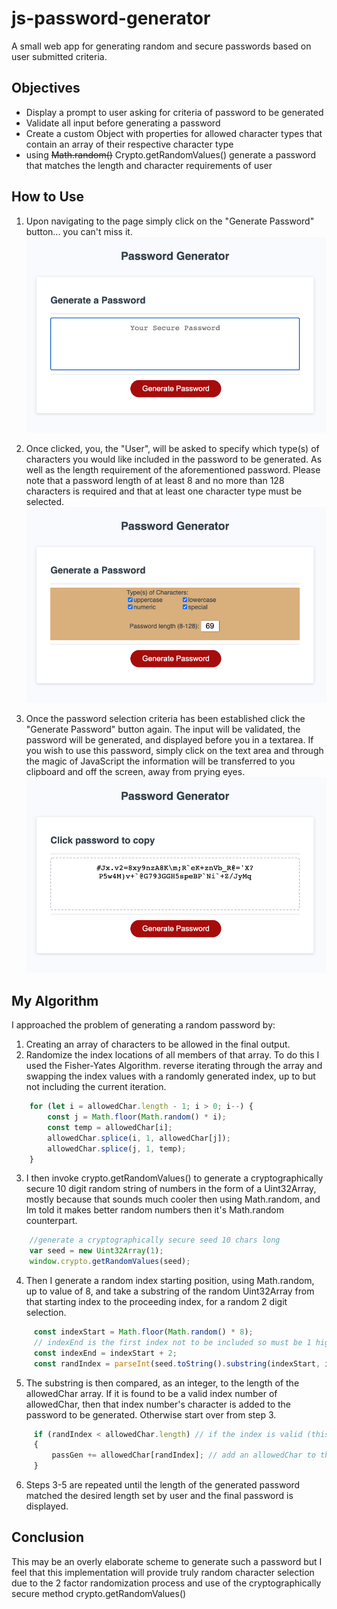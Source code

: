 # js-password-generator
A small web app for generating random and secure passwords based on user submitted criteria.

## Objectives
* Display a prompt to user asking for criteria of password to be generated
* Validate all input before generating a password
* Create a custom Object with properties for allowed character types that contain an array of their respective character type
* using ~~Math.random()~~ Crypto.getRandomValues() generate a password that matches the length and character requirements of user

## How to Use
1. Upon navigating to the page simply click on the "Generate Password" button... you can't miss it.
![This is what the page looks like](assets/images/app-screenshot-1.png?raw=true "Initial look of application")

2. Once clicked, you, the "User", will be asked to specify which type(s) of characters you would like included in the password to be generated. As well as the length requirement of the aforementioned password. Please note that a password length of at least 8 and no more than 128 characters is required and that at least one character type must be selected.
![This is what the page looks like later](assets/images/app-screenshot-2.png?raw=true "Look of the application in mid swing")

3. Once the password selection criteria has been established click the "Generate Password" button again. The input will be validated, the password will be generated, and displayed before you in a textarea. If you wish to use this password, simply click on the text area and through the magic of JavaScript the information will be transferred to you clipboard and off the screen, away from prying eyes.
![This is what the page could look like](assets/images/app-screenshot-3.png?raw=true "Look of the application nearing end of life")
 

## My Algorithm 
I approached the problem of generating a random password by:
1. Creating an array of characters to be allowed in the final output.
2. Randomize the index locations of all members of that array. To do this I used the Fisher-Yates Algorithm. reverse iterating through the array and swapping the index values with a randomly generated index, up to but not including the current iteration.

```javascript
    for (let i = allowedChar.length - 1; i > 0; i--) { 
        const j = Math.floor(Math.random() * i); 
        const temp = allowedChar[i]; 
        allowedChar.splice(i, 1, allowedChar[j]); 
        allowedChar.splice(j, 1, temp); 
    }
```

3. I then invoke crypto.getRandomValues() to generate a cryptographically secure 10 digit random string of numbers in the form of a Uint32Array, mostly because that sounds much cooler then using Math.random, and Im told it makes better random numbers then it's Math.random counterpart.

```javascript
    //generate a cryptographically secure seed 10 chars long
    var seed = new Uint32Array(1);
    window.crypto.getRandomValues(seed); 
```

4. Then I generate a random index starting position, using Math.random, up to value of 8, and take a substring of the random Uint32Array from that starting index to the proceeding index, for a random 2 digit selection.

```javascript
     const indexStart = Math.floor(Math.random() * 8);
     // indexEnd is the first index not to be included so must be 1 higher then desired index returned
     const indexEnd = indexStart + 2;
     const randIndex = parseInt(seed.toString().substring(indexStart, indexEnd));
```

5. The substring is then compared, as an integer, to the length of the allowedChar array. If it is found to be a valid index number of allowedChar, then that index number's character is added to the password to be generated. Otherwise start over from step 3.

```javascript
     if (randIndex < allowedChar.length) // if the index is valid (this will not scale past 99 possible characters)
     {
         passGen += allowedChar[randIndex]; // add an allowedChar to the passGen
     }
```

6. Steps 3-5 are repeated until the length of the generated password matched the desired length set by user and the final password is displayed.

## Conclusion
This may be an overly elaborate scheme to generate such a password but I feel that this implementation will provide truly random character selection due to the 2 factor randomization process and use of the cryptographically secure method crypto.getRandomValues()

